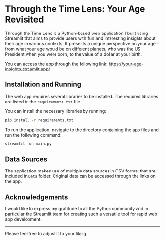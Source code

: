 # Through the Time Lens: Your Age Revisited

Through the Time Lens is a Python-based web application I built using Streamlit that aims to provide users with fun and interesting insights about their age in various contexts. It presents a unique perspective on your age - from what your age would be on different planets, who was the US President when you were born, to the value of a dollar at your birth.

You can access the app through the following link:
https://your-age-insights.streamlit.app/

## Installation and Running

The web app requires several libraries to be installed. The required libraries are listed in the `requirements.txt` file. 

You can install the necessary libraries by running:
```bash
pip install -r requirements.txt
```

To run the application, navigate to the directory containing the app files and run the following command:
```bash
streamlit run main.py
```

## Data Sources

The application makes use of multiple data sources in CSV format that are included in `Data` folder. Original data can be accessed through the links on the app.

## Acknowledgements

I would like to express my gratitude to all the Python community and in particular the Streamlit team for creating such a versatile tool for rapid web app development.

---

Please feel free to adjust it to your liking.
